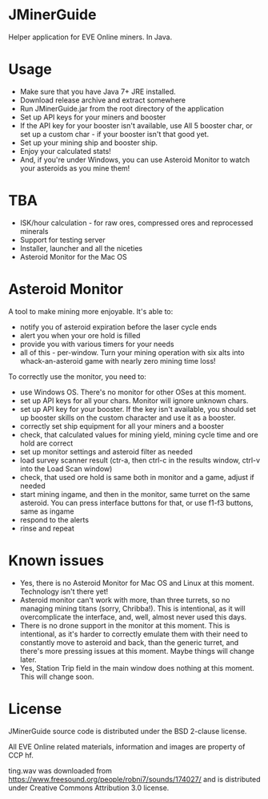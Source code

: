 # JMinerGuide

Helper application for EVE Online miners. In Java.

# Usage

* Make sure that you have Java 7+ JRE installed.
* Download release archive and extract somewhere
* Run JMinerGuide.jar from the root directory of the application
* Set up API keys for your miners and booster
* If the API key for your booster isn't available, use All 5 booster char, or set up a custom char - if your booster isn't that good yet.
* Set up your mining ship and booster ship.
* Enjoy your calculated stats!
* And, if you're under Windows, you can use Asteroid Monitor to watch your asteroids as you mine them!

# TBA

* ISK/hour calculation - for raw ores, compressed ores and reprocessed minerals
* Support for testing server
* Installer, launcher and all the niceties
* Asteroid Monitor for the Mac OS

# Asteroid Monitor

A tool to make mining more enjoyable. It's able to:

* notify you of asteroid expiration before the laser cycle ends
* alert you when your ore hold is filled
* provide you with various timers for your needs
* all of this - per-window. Turn your mining operation with six alts into whack-an-asteroid game with nearly zero mining time loss!

To correctly use the monitor, you need to:

* use Windows OS. There's no monitor for other OSes at this moment.
* set up API keys for all your chars. Monitor will ignore unknown chars.
* set up API key for your booster. If the key isn't available, you should set up booster skills on the custom character and use it as a booster.
* correctly set ship equipment for all your miners and a booster
* check, that calculated values for mining yield, mining cycle time and ore hold are correct
* set up monitor settings and asteroid filter as needed
* load survey scanner result (ctr-a, then ctrl-c in the results window, ctrl-v into the Load Scan window)
* check, that used ore hold is same both in monitor and a game, adjust if needed
* start mining ingame, and then in the monitor, same turret on the same asteroid. You can press interface buttons for that, or use f1-f3 buttons, same as ingame
* respond to the alerts
* rinse and repeat

# Known issues

* Yes, there is no Asteroid Monitor for Mac OS and Linux at this moment. Technology isn't there yet!
* Asteroid monitor can't work with more, than three turrets, so no managing mining titans (sorry, Chribba!). This is intentional, as it will overcomplicate the interface, and, well, almost never used this days.
* There is no drone support in the monitor at this moment. This is intentional, as it's harder to correctly emulate them with their need to constantly move to asteroid and back, than the generic turret, and there's more pressing issues at this moment. Maybe things will change later.
* Yes, Station Trip field in the main window does nothing at this moment. This will change soon.

# License

JMinerGuide source code is distributed under the BSD 2-clause license.

All EVE Online related materials, information and images are property of CCP hf.

ting.wav was downloaded from https://www.freesound.org/people/robni7/sounds/174027/ and is distributed under Creative Commons Attribution 3.0 license.
